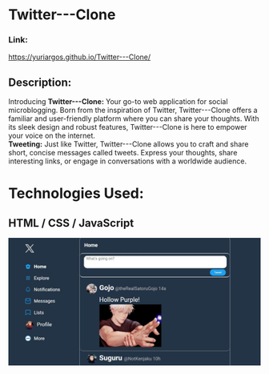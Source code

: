 # Twitter---Clone

### Link:
https://yuriargos.github.io/Twitter---Clone/

## Description:
Introducing **Twitter---Clone:** Your go-to web application for social microblogging. Born from the inspiration of Twitter, Twitter---Clone offers a familiar and user-friendly platform where you can share your thoughts. With its sleek design and robust features, Twitter---Clone is here to empower your voice on the internet.
<br>
**Tweeting:** Just like Twitter, Twitter---Clone allows you to craft and share short, concise messages called tweets. Express your thoughts, share interesting links, or engage in conversations with a worldwide audience.

# Technologies Used:
## HTML / CSS / JavaScript

![image](https://github.com/YuriArgos/Twitter---Clone/blob/main/assets/JUJUTSU.jpeg)
